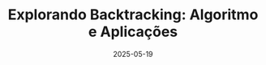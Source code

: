 ---
title: "Explorando Backtracking: Algoritmo e Aplicações"
description: "Neste encontro, vamos entender como funciona o backtracking, amplamente utilizado para resolver problemas como geração de permutações, quebra-cabeças, Sudoku e muito mais. Veja como essa técnica permite explorar múltiplas possibilidades de forma estruturada e eficiente."
date: "2025-05-19"
time: "20:00-21:30"
location: "Online via Zoom"
type: "online"
registrationLink: "https://us06web.zoom.us/j/82173062389?pwd=hHBQsKgIup7tqHe0OeFhyToEzXJcko.1"
---